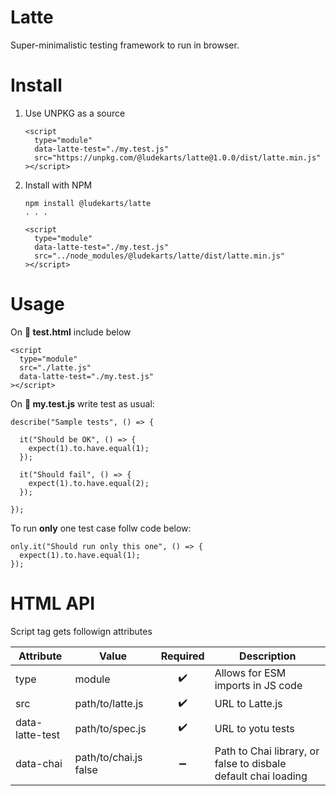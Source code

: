 # Latte

Super-minimalistic testing framework to run in browser.

# Install

1. Use UNPKG as a source
   ```
   <script
     type="module"
     data-latte-test="./my.test.js"
     src="https://unpkg.com/@ludekarts/latte@1.0.0/dist/latte.min.js"
   ></script>
   ```
1. Install with NPM

   ```
   npm install @ludekarts/latte
   . . .

   <script
     type="module"
     data-latte-test="./my.test.js"
     src="../node_modules/@ludekarts/latte/dist/latte.min.js"
   ></script>
   ```

# Usage

On **📝 test.html** include below

```
<script
  type="module"
  src="./latte.js"
  data-latte-test="./my.test.js"
></script>
```

On **📝 my.test.js** write test as usual:

```
describe("Sample tests", () => {

  it("Should be OK", () => {
    expect(1).to.have.equal(1);
  });

  it("Should fail", () => {
    expect(1).to.have.equal(2);
  });

});
```

To run **only** one test case follw code below:

```
only.it("Should run only this one", () => {
  expect(1).to.have.equal(1);
});
```

# HTML API

Script tag gets followign attributes

| Attribute       | Value                 | Required | Description                                                    |
| --------------- | --------------------- | :------: | -------------------------------------------------------------- |
| type            | module                |    ✔️    | Allows for ESM imports in JS code                              |
| src             | path/to/latte.js      |    ✔️    | URL to Latte.js                                                |
| data-latte-test | path/to/spec.js       |    ✔️    | URL to yotu tests                                              |
| data-chai       | path/to/chai.js false |    ➖    | Path to Chai library, or false to disbale default chai loading |
